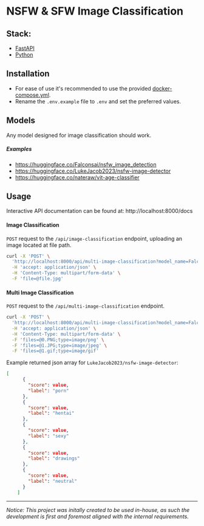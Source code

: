 # NSFW & SFW Image Classification

## Stack:
- [FastAPI](https://fastapi.tiangolo.com)
- [Python](https://www.python.org)

## Installation
- For ease of use it's recommended to use the provided [docker-compose.yml](https://github.com/tiltedcube/image_classification/blob/main/docker-compose.yml).
- Rename the `.env.example` file to `.env` and set the preferred values.

## Models
Any model designed for image classification should work.

##### Examples
- https://huggingface.co/Falconsai/nsfw_image_detection
- https://huggingface.co/LukeJacob2023/nsfw-image-detector
- https://huggingface.co/nateraw/vit-age-classifier

## Usage

Interactive API documentation can be found at: http://localhost:8000/docs

#### Image Classification
`POST` request to the `/api/image-classification` endpoint, uploading an image located at file path.
```sh
curl -X 'POST' \
  'http://localhost:8000/api/multi-image-classification?model_name=Falconsai/nsfw_image_detection' \
  -H 'accept: application/json' \
  -H 'Content-Type: multipart/form-data' \
  -F 'file=@file.jpg'
```

#### Multi Image Classification
`POST` request to the `/api/multi-image-classification` endpoint.
```sh
curl -X 'POST' \
  'http://localhost:8000/api/multi-image-classification?model_name=Falconsai/nsfw_image_detection' \
  -H 'accept: application/json' \
  -H 'Content-Type: multipart/form-data' \
  -F 'files=@0.PNG;type=image/png' \
  -F 'files=@1.JPG;type=image/jpeg' \
  -F 'files=@1.gif;type=image/gif'
```

Example returned json array for `LukeJacob2023/nsfw-image-detector`:
```json
[
      {
        "score": value,
        "label": "porn"
      },
      {
        "score": value,
        "label": "hentai"
      },
      {
        "score": value,
        "label": "sexy"
      },
      {
        "score": value,
        "label": "drawings"
      },
      {
        "score": value,
        "label": "neutral"
      }
    ]
```
---

_Notice:_ _This project was initally created to be used in-house, as such the
development is first and foremost aligned with the internal requirements._